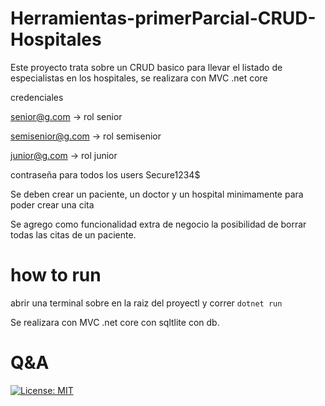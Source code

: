 # Herramientas-primerParcial-CRUD-Hospitales
Este proyecto trata sobre un CRUD basico para llevar el listado de especialistas en los hospitales, se realizara con MVC  .net core

credenciales

senior@g.com -> rol senior

semisenior@g.com -> rol semisenior

junior@g.com	-> rol junior

contraseña para todos los users
Secure1234$

Se deben crear un paciente, un doctor y un hospital minimamente para poder crear una cita

Se agrego como funcionalidad extra de negocio la posibilidad de borrar todas las citas de un paciente.

# how to run

abrir una terminal sobre en la raiz del proyectl y correr `dotnet run`

Se realizara con MVC .net core con sqltlite con db.

# Q&A

[![License: MIT](https://img.shields.io/badge/License-MIT-yellow.svg)](https://opensource.org/licenses/MIT)
